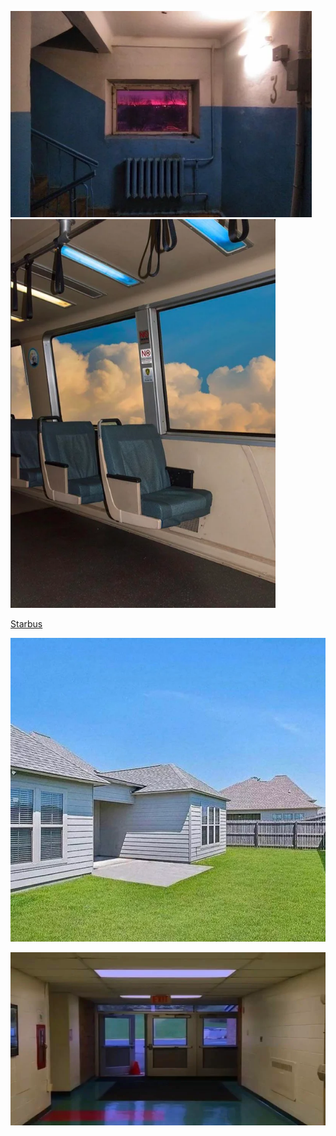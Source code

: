 <img src="../resources/99688437d4414ea5a5fd8de7be16b83e.png" alt="94c102022e78a322780304dea8d8491d.png" width="482" height="330" class="jop-noMdConv"> <img src="../resources/c6222d579cbb49f79222291ba2ba9258.png" alt="f2e099ade0be6e6b0b2d91b346a77acc.png" width="424" height="622" class="jop-noMdConv">

[Starbus](/p/e91ff4dce0f8469b803a6d314663f59c)

![0929acf2390c84349545f78f0ca85047.png](../resources/b581f83a626343168c671f3d5b05a75b.png)

![0ca5901e2408a2a6b06cf5c82513d48f.png](../resources/a09c5f3d84c644119941058d3fd32184.png)
